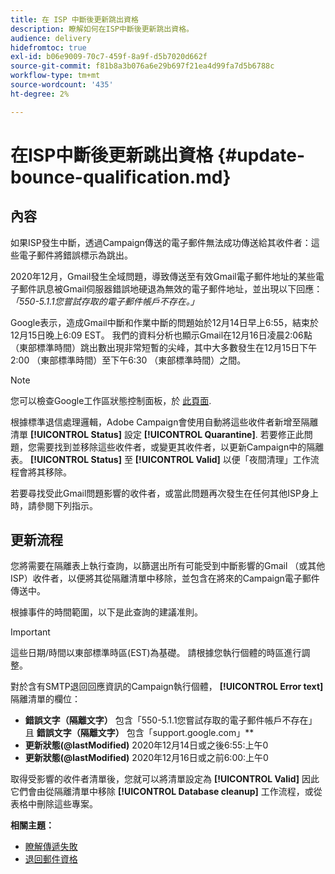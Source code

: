 ```yaml
---
title: 在 ISP 中斷後更新跳出資格
description: 瞭解如何在ISP中斷後更新跳出資格。
audience: delivery
hidefromtoc: true
exl-id: b06e9009-70c7-459f-8a9f-d5b7020d662f
source-git-commit: f81b8a3b076a6e29b697f21ea4d99fa7d5b6788c
workflow-type: tm+mt
source-wordcount: '435'
ht-degree: 2%

---
```


# 在ISP中斷後更新跳出資格 {#update-bounce-qualification.md}

## 內容

如果ISP發生中斷，透過Campaign傳送的電子郵件無法成功傳送給其收件者：這些電子郵件將錯誤標示為跳出。

2020年12月，Gmail發生全域問題，導致傳送至有效Gmail電子郵件地址的某些電子郵件訊息被Gmail伺服器錯誤地硬退為無效的電子郵件地址，並出現以下回應： *「550-5.1.1您嘗試存取的電子郵件帳戶不存在。」*

Google表示，造成Gmail中斷和作業中斷的問題始於12月14日早上6:55，結束於12月15日晚上6:09 EST。 我們的資料分析也顯示Gmail在12月16日凌晨2:06點（東部標準時間）跳出數出現非常短暫的尖峰，其中大多數發生在12月15日下午2:00 （東部標準時間）至下午6:30 （東部標準時間）之間。

>[!NOTE]
>
>您可以檢查Google工作區狀態控制面板，於 [此頁面](https://www.google.com/appsstatus#hl=en&amp;v=status).


根據標準退信處理邏輯，Adobe Campaign會使用自動將這些收件者新增至隔離清單 **[!UICONTROL Status]** 設定 **[!UICONTROL Quarantine]**. 若要修正此問題，您需要找到並移除這些收件者，或變更其收件者，以更新Campaign中的隔離表。 **[!UICONTROL Status]** 至 **[!UICONTROL Valid]** 以便「夜間清理」工作流程會將其移除。

若要尋找受此Gmail問題影響的收件者，或當此問題再次發生在任何其他ISP身上時，請參閱下列指示。

## 更新流程

您將需要在隔離表上執行查詢，以篩選出所有可能受到中斷影響的Gmail （或其他ISP）收件者，以便將其從隔離清單中移除，並包含在將來的Campaign電子郵件傳送中。

根據事件的時間範圍，以下是此查詢的建議准則。

>[!IMPORTANT]
>
>這些日期/時間以東部標準時區(EST)為基礎。 請根據您執行個體的時區進行調整。

對於含有SMTP退回回應資訊的Campaign執行個體， **[!UICONTROL Error text]** 隔離清單的欄位：

* **錯誤文字（隔離文字）** 包含「550-5.1.1您嘗試存取的電子郵件帳戶不存在」且 **錯誤文字（隔離文字）** 包含「support.google.com」**
* **更新狀態(@lastModified)** 2020年12月14日或之後6:55:上午0
* **更新狀態(@lastModified)** 2020年12月16日或之前6:00:上午0

取得受影響的收件者清單後，您就可以將清單設定為 **[!UICONTROL Valid]** 因此它們會由從隔離清單中移除 **[!UICONTROL Database cleanup]** 工作流程，或從表格中刪除這些專案。

**相關主題：**
* [瞭解傳遞失敗](../../sending/using/understanding-delivery-failures.md)
* [退回郵件資格](../../sending/using/understanding-delivery-failures.md#bounce-mail-qualification)
